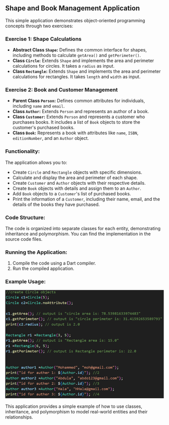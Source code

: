 ## Shape and Book Management Application

This simple application demonstrates object-oriented programming concepts through two exercises:

### Exercise 1: Shape Calculations

* **Abstract Class `Shape`:** Defines the common interface for shapes, including methods to calculate `getArea()` and `getPerimeter()`.
* **Class `Circle`:** Extends `Shape` and implements the area and perimeter calculations for circles. It takes a `radius` as input.
* **Class `Rectangle`:** Extends `Shape` and implements the area and perimeter calculations for rectangles. It takes `length` and `width` as input.

### Exercise 2: Book and Customer Management

* **Parent Class `Person`:** Defines common attributes for individuals, including `name` and `email`.
* **Class `Author`:** Extends `Person` and represents an author of a book.
* **Class `Customer`:** Extends `Person` and represents a customer who purchases books. It includes a list of `Book` objects to store the customer's purchased books.
* **Class `Book`:** Represents a book with attributes like `name`, `ISBN`, `editionNumber`, and an `Author` object.

### Functionality:

The application allows you to:

* Create `Circle` and `Rectangle` objects with specific dimensions.
* Calculate and display the area and perimeter of each shape.
* Create `Customer` and `Author` objects with their respective details.
* Create `Book` objects with details and assign them to an `Author`.
* Add `Book` objects to a `Customer`'s list of purchased books.
* Print the information of a `Customer`, including their name, email, and the details of the books they have purchased.

### Code Structure:

The code is organized into separate classes for each entity, demonstrating inheritance and polymorphism. You can find the implementation in the source code files.

### Running the Application:

1. Compile the code using a Dart compiler.
2. Run the compiled application.

### Example Usage:
![My Image](output.png)

This application provides a simple example of how to use classes, inheritance, and polymorphism to model real-world entities and their relationships. 